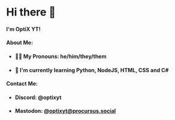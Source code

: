 # Hi there 👋
#### I'm OptiX YT!

#### About Me:
- #### 👨‍🦱 My Pronouns: he/him/they/them
- #### 📖 I'm currently learning Python, NodeJS, HTML, CSS and C#
#### Contact Me:
- #### Discord: @optixyt
- #### Mastodon: [@optixyt@procursus.social](https://procursus.social/@optixyt)
<!--
**optixyt0/optixyt0** is a ✨ _special_ ✨ repository because its `README.md` (this file) appears on your GitHub profile.

Here are some ideas to get you started:

- 🔭 I’m currently working on ...
- 🌱 I’m currently learning ...
- 👯 I’m looking to collaborate on ...
- 🤔 I’m looking for help with ...
- 💬 Ask me about ...
- 📫 How to reach me: ...
- 😄 Pronouns: ...
- ⚡ Fun fact: ...
-->
